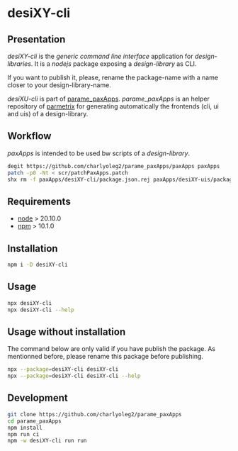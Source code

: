 desiXY-cli
==========


Presentation
------------

*desiXY-cli* is the *generic command line interface* application for *design-libraries*.
It is a *nodejs* package exposing a *design-library* as CLI.

If you want to publish it, please, rename the package-name with a name closer to your design-library-name.

*desiXU-cli* is part of [parame\_paxApps](https://github.com/charlyoleg2/parame_paxApps).
*parame\_paxApps* is an helper repository of [parmetrix](https://charlyoleg2.github.io/parametrix/) for generating automatically the frontends (cli, ui and uis) of a design-library.


Workflow
--------

*paxApps* is intended to be used bw scripts of a *design-library*.

```bash
degit https://github.com/charlyoleg2/parame_paxApps/paxApps paxApps
patch -p0 -Nt < scr/patchPaxApps.patch
shx rm -f paxApps/desiXY-cli/package.json.rej paxApps/desiXY-uis/package.json.rej
```


Requirements
------------

- [node](https://nodejs.org) > 20.10.0
- [npm](https://docs.npmjs.com/cli) > 10.1.0


Installation
------------

```bash
npm i -D desiXY-cli
```


Usage
-----

```bash
npx desiXY-cli
npx desiXY-cli --help
```


Usage without installation
--------------------------

The command below are only valid if you have publish the package. As mentionned before, please rename this package before publishing.

```bash
npx --package=desiXY-cli desiXY-cli
npx --package=desiXY-cli desiXY-cli --help
```


Development
-----------

```bash
git clone https://github.com/charlyoleg2/parame_paxApps
cd parame_paxApps
npm install
npm run ci
npm -w desiXY-cli run run
```

